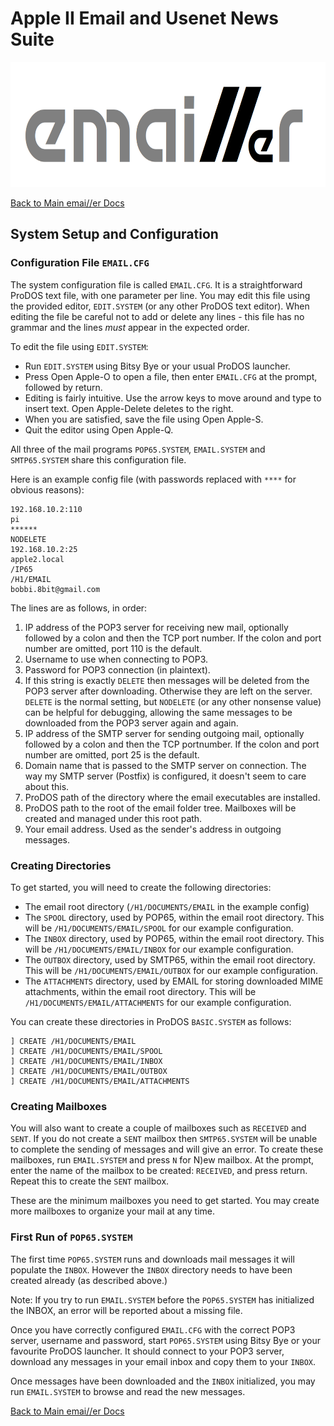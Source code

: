 # Apple II Email and Usenet News Suite

<p align="center"><img src="img/emailler-logo.png" alt="emai//er-logo" height="200px"></p>

[Back to Main emai//er Docs](README-emailler.md)

## System Setup and Configuration

### Configuration File `EMAIL.CFG`

The system configuration file is called `EMAIL.CFG`.  It is a straightforward ProDOS text file, with one parameter per line.  You may edit this file using the provided editor, `EDIT.SYSTEM` (or any other ProDOS text editor).  When editing the file be careful not to add or delete any lines - this file has no grammar and the lines *must* appear in the expected order.

To edit the file using `EDIT.SYSTEM`:

  - Run `EDIT.SYSTEM` using Bitsy Bye or your usual ProDOS launcher.
  - Press Open Apple-O to open a file, then enter `EMAIL.CFG` at the prompt, followed by return.
  - Editing is fairly intuitive.  Use the arrow keys to move around and type to insert text.  Open Apple-Delete deletes to the right.
  - When you are satisfied, save the file using Open Apple-S.
  - Quit the editor using Open Apple-Q.

All three of the mail programs `POP65.SYSTEM`, `EMAIL.SYSTEM` and `SMTP65.SYSTEM` share this configuration file.

Here is an example config file (with passwords replaced with `****` for obvious reasons):

```
192.168.10.2:110
pi
******
NODELETE
192.168.10.2:25
apple2.local
/IP65
/H1/EMAIL
bobbi.8bit@gmail.com
```

The lines are as follows, in order:

 1) IP address of the POP3 server for receiving new mail, optionally followed by a colon and then the TCP port number.  If the colon and port number are omitted, port 110 is the default.
 2) Username to use when connecting to POP3.
 3) Password for POP3 connection (in plaintext).
 4) If this string is exactly `DELETE` then messages will be deleted from the POP3 server after downloading.  Otherwise they are left on the server.  `DELETE` is the normal setting, but `NODELETE` (or any other nonsense value) can be helpful for debugging, allowing the same messages to be downloaded from the POP3 server again and again.
 5) IP address of the SMTP server for sending outgoing mail, optionally followed by a colon and then the TCP portnumber.  If the colon and port number are omitted, port 25 is the default.
 6) Domain name that is passed to the SMTP server on connection.  The way my SMTP server (Postfix) is configured, it doesn't seem to care about this.
 7) ProDOS path of the directory where the email executables are installed.
 8) ProDOS path to the root of the email folder tree.  Mailboxes will be created and managed under this root path.
 9) Your email address.  Used as the sender's address in outgoing messages.

### Creating Directories

To get started, you will need to create the following directories:

 - The email root directory (`/H1/DOCUMENTS/EMAIL` in the example config)
 - The `SPOOL` directory, used by POP65, within the email root directory.  This will be `/H1/DOCUMENTS/EMAIL/SPOOL` for our example configuration.
 - The `INBOX` directory, used by POP65, within the email root directory.  This will be `/H1/DOCUMENTS/EMAIL/INBOX` for our example configuration.
 - The `OUTBOX` directory, used by SMTP65, within the email root directory.  This will be `/H1/DOCUMENTS/EMAIL/OUTBOX` for our example configuration.
 - The `ATTACHMENTS` directory, used by EMAIL for storing downloaded MIME attachments, within the email root directory.  This will be `/H1/DOCUMENTS/EMAIL/ATTACHMENTS` for our example configuration.

You can create these directories in ProDOS `BASIC.SYSTEM` as follows:

```
] CREATE /H1/DOCUMENTS/EMAIL
] CREATE /H1/DOCUMENTS/EMAIL/SPOOL
] CREATE /H1/DOCUMENTS/EMAIL/INBOX
] CREATE /H1/DOCUMENTS/EMAIL/OUTBOX
] CREATE /H1/DOCUMENTS/EMAIL/ATTACHMENTS
```

### Creating Mailboxes

You will also want to create a couple of mailboxes such as `RECEIVED` and `SENT`.  If you do not create a `SENT` mailbox then `SMTP65.SYSTEM` will be unable to complete the sending of messages and will give an error.  To create these mailboxes, run `EMAIL.SYSTEM` and press `N` for N)ew mailbox.  At the prompt, enter the name of the mailbox to be created: `RECEIVED`, and press return.  Repeat this to create the `SENT` mailbox.

These are the minimum mailboxes you need to get started.  You may create more mailboxes to organize your mail at any time.

### First Run of `POP65.SYSTEM`

The first time `POP65.SYSTEM` runs and downloads mail messages it will populate the `INBOX`.  However the `INBOX` directory needs to have been created already (as described above.)

Note: If you try to run `EMAIL.SYSTEM` before the `POP65.SYSTEM` has initialized the INBOX, an error will be reported about a missing file.

Once you have correctly configured `EMAIL.CFG` with the correct POP3 server, username and password, start `POP65.SYSTEM` using Bitsy Bye or your favourite ProDOS launcher.  It should connect to your POP3 server, download any messages in your email inbox and copy them to your `INBOX`.

Once messages have been downloaded and the `INBOX` initialized, you may run `EMAIL.SYSTEM` to browse and read the new messages.

[Back to Main emai//er Docs](README-emailler.md)

